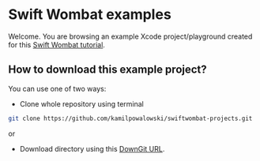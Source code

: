 # Swift Wombat examples

Welcome. You are browsing an example Xcode project/playground created for this [Swift Wombat tutorial](https://swiftwombat.com/how-to-display-a-view-frame-size-for-debugging/). 

## How to download this example project?
You can use one of two ways:
- Clone whole repository using terminal 
```bash
git clone https://github.com/kamilpowalowski/swiftwombat-projects.git
```

or

- Download directory using this [DownGit URL](https://downgit.github.io/#/home?url=https://github.com/kamilpowalowski/swiftwombat-projects/tree/main/FrameSize).
